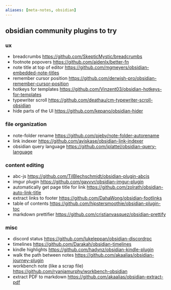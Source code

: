 ```yaml
---
aliases: [meta-notes, obsidian]
---
```



## obsidian community plugins to try

### ux
- breadcrumbs https://github.com/SkepticMystic/breadcrumbs
- footnote popovers https://github.com/aidenlx/better-fn
- note title at top of editor https://github.com/mgmeyers/obsidian-embedded-note-titles
- remember cursor position https://github.com/derwish-pro/obsidian-remember-cursor-position
- hotkeys for templates https://github.com/Vinzent03/obsidian-hotkeys-for-templates
- typewriter scroll https://github.com/deathau/cm-typewriter-scroll-obsidian
- hide parts of the UI https://github.com/kepano/obsidian-hider

### file organization
- note-folder rename https://github.com/pjeby/note-folder-autorename
- link indexer https://github.com/aviskase/obsidian-link-indexer
- obsidian query language https://github.com/jplattel/obsidian-query-language

### content editing
- abc-js https://github.com/TilBlechschmidt/obsidian-plugin-abcjs
- imgur plugin https://github.com/gavvvr/obsidian-imgur-plugin
- automatically get page title for link https://github.com/zolrath/obsidian-auto-link-title
- extract links to footer https://github.com/DahaWong/obsidian-footlinks
- table of contents https://github.com/hipstersmoothie/obsidian-plugin-toc
- markdown prettifier https://github.com/cristianvasquez/obsidian-prettify

### misc

- discord status https://github.com/lukeleppan/obsidian-discordrpc
- timelines https://github.com/Darakah/obsidian-timelines
- kindle highlights https://github.com/hadynz/obsidian-kindle-plugin
- walk the path between notes https://github.com/akaalias/obsidian-journey-plugin
- workbench note (like a scrap file) https://github.com/ryanjamurphy/workbench-obsidian
- extract PDF to markdown https://github.com/akaalias/obsidian-extract-pdf